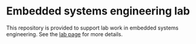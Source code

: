 # Embedded systems engineering lab

This repository is provided to support lab work in embedded systems engineering.
See the [lab page](http://hesabu.net/cm0605/assets/ra/L05.pdf) for more details.
